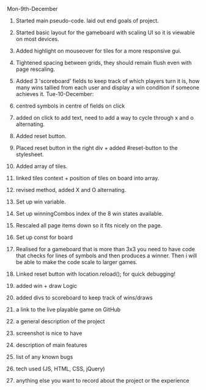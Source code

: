 Mon-9th-December
1) Started main pseudo-code.
laid out end goals of project.
2) Started basic layout for the gameboard with scaling UI so it is viewable on most devices.
3) Added highlight on mouseover for tiles for a more responsive gui.
4) Tightened spacing between grids, they should remain flush even with page rescaling.
5) Added 3 'scoreboard' fields to keep track of which players turn it is, how many wins tallied from each user and display a win condition if someone achieves it.
Tue-10-December:
6) centred symbols in centre of fields on click
7) added on click to add text, need to add a way to cycle through x and o alternating.
8) Added reset button.
9) Placed reset button in the right div + added #reset-button to the stylesheet.
10) Added array of tiles.
11) linked tiles context + position of tiles on board into array.
12) revised method, added X and O alternating.
13) Set up win variable.
14) Set up winningCombos index of the 8 win states available.
15) Rescaled all page items down so it fits nicely on the page.
16) Set up const for board
17) Realised for a gameboard that is more than 3x3 you need to have code that checks for lines of symbols and then produces a winner. Then i will be able to make the code scale to larger games.
18) Linked reset button with location.reload(); for quick debugging!
19) added win + draw Logic
20) added divs to scoreboard to keep track of wins/draws  


1) a link to the live playable game on GitHub
2) a general description of the project
3) screenshot is nice to have
4) description of main features
5) list of any known bugs
6) tech used (JS, HTML, CSS, jQuery)
7) anything else you want to record about the project or the experience

